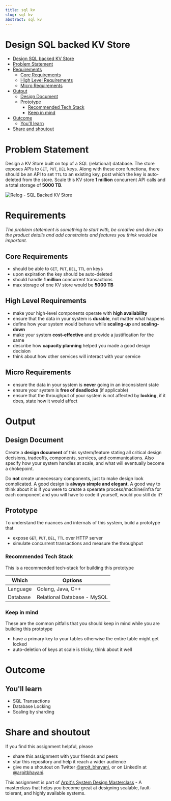 ```yaml
---
title: sql kv 
slug: sql kv 
abstract: sql kv 
---
```


 Design SQL backed KV Store
===

<!--ts-->
* [Design SQL backed KV Store](#design-sql-backed-kv-store)
* [Problem Statement](#problem-statement)
* [Requirements](#requirements)
   * [Core Requirements](#core-requirements)
   * [High Level Requirements](#high-level-requirements)
   * [Micro Requirements](#micro-requirements)
* [Output](#output)
   * [Design Document](#design-document)
   * [Prototype](#prototype)
      * [Recommended Tech Stack](#recommended-tech-stack)
      * [Keep in mind](#keep-in-mind)
* [Outcome](#outcome)
   * [You'll learn](#youll-learn)
* [Share and shoutout](#share-and-shoutout)
<!--te-->

# Problem Statement

Design a KV Store built on top of a SQL (relational) database. The store exposes APIs to `GET`, `PUT`, `DEL` keys. Along with these core functiona, there should be an API to set `TTL` to an existing key, post which the key is auto-deleted from the store. Scale this KV store **1 million** concurrent API calls and a total storage of **5000 TB**.

![Relog - SQL Backed KV Store](https://user-images.githubusercontent.com/4745789/138806145-0ad10712-26c4-4c21-aeed-eb2f28157959.png)

# Requirements

<!--rs-->
*The problem statement is something to start with, be creative and dive into the product details and add constraints and features you think would be important.*
<!--re-->

## Core Requirements

 - should be able to `GET`, `PUT`, `DEL`, `TTL` on keys
 - upon expiration the key should be auto-deleted
 - should handle **1 million** concurrent transactions
 - max storage of one KV store would be **5000 TB**

##  High Level Requirements
<!--hs-->
- make your high-level components operate with **high availability**
 - ensure that the data in your system is **durable**, not matter what happens
 - define how your system would behave while **scaling-up** and **scaling-down**
 - make your system **cost-effective** and provide a justification for the same
 - describe how **capacity planning** helped you made a good design decision 
 - think about how other services will interact with your service
<!--he-->

##  Micro Requirements
<!--ms-->
- ensure the data in your system is **never** going in an inconsistent state
 - ensure your system is **free of deadlocks** (if applicable)
 - ensure that the throughput of your system is not affected by **locking**, if it does, state how it would affect
<!--me-->

# Output

## Design Document
<!--ds-->
Create a **design document** of this system/feature stating all critical design decisions, tradeoffs, components, services, and communications. Also specify how your system handles at scale, and what will eventually become a chokepoint.

Do **not** create unnecessary components, just to make design look complicated. A good design is **always simple and elegant**. A good way to think about it is if you were to create a spearate process/machine/infra for each component and you will have to code it yourself, would you still do it?
<!--de-->

## Prototype

To understand the nuances and internals of this system, build a prototype that

- expose `GET`, `PUT`, `DEL`, `TTL` over HTTP server
- simulate concurrent transactions and measure the throughput

###  Recommended Tech Stack

This is a recommended tech-stack for building this prototype

|Which|Options|
|-----|-----|
|Language|Golang, Java, C++|
|Database|Relational Database - MySQL|

###  Keep in mind

These are the common pitfalls that you should keep in mind while you are building this prototype

- have a primary key to your tables otherwise the entire table might get locked
- auto-deletion of keys at scale is tricky, think about it well

# Outcome

##  You'll learn

- SQL Transactions
- Database Locking
- Scaling by sharding

<!--fs-->
#  Share and shoutout

If you find this assignment helpful, please
 - share this assignment with your friends and peers
 - star this repository and help it reach a wider audience
 - give me a shoutout on Twitter [@arpit_bhayani](https://twitter.com/@arpit_bhayani), or on LinkedIn at [@arpitbhayani](https://www.linkedin.com/in/arpitbhayani/).

This assignment is part of [Arpit's System Design Masterclass](https://arpitbhayani.me/masterclass) - A masterclass that helps you become great at designing scalable, fault-tolerant, and highly available systems.
<!--fe-->
